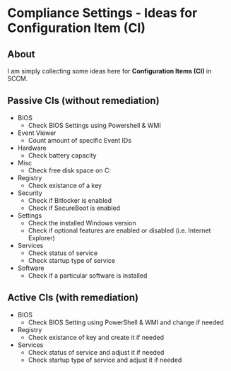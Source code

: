# Compliance Settings - Ideas for Configuration Item (CI)
## About
I am simply collecting some ideas here for **Configuration Items (CI)** in SCCM. 


## Passive CIs (without remediation)
* BIOS
  * Check BIOS Settings using Powershell & WMI
* Event Viewer
  * Count amount of specific Event IDs 
* Hardware
  * Check battery capacity
* Misc
  * Check free disk space on C:
* Registry
  * Check existance of a key
* Security
  * Check if Bitlocker is enabled
  * Check if SecureBoot is enabled
* Settings
  * Check the installed Windows version
  * Check if optional features are enabled or disabled (i.e. Internet Explorer)
* Services
  * Check status of service
  * Check startup type of service
* Software
  * Check if a particular software is installed

## Active CIs (with remediation)
* BIOS
  * Check BIOS Setting using PowerShell & WMI and change if needed
* Registry
  * Check existance of key and create it if needed
* Services
  * Check status of service and adjust it if needed
  * Check startup type of service and adjust it if needed
